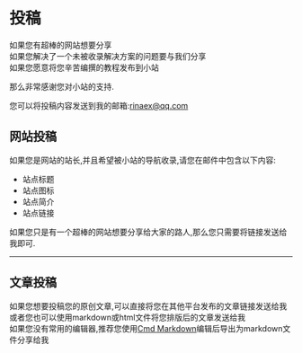 # 投稿

如果您有超棒的网站想要分享  
如果您解决了一个未被收录解决方案的问题要与我们分享  
如果您愿意将您辛苦编撰的教程发布到小站  

那么非常感谢您对小站的支持.  


您可以将投稿内容发送到我的邮箱:rinaex@qq.com  

## 网站投稿

如果您是网站的站长,并且希望被小站的导航收录,请您在邮件中包含以下内容:  

- 站点标题
- 站点图标
- 站点简介
- 站点链接



如果您只是有一个超棒的网站想要分享给大家的路人,那么您只需要将链接发送给我即可.

---

## 文章投稿

如果您想要投稿您的原创文章,可以直接将您在其他平台发布的文章链接发送给我  
或者您也可以使用markdown或html文件将您排版后的文章发送给我  
如果您没有常用的编辑器,推荐您使用[Cmd Markdown](https://zybuluo.com/mdeditor)编辑后导出为markdown文件分享给我

